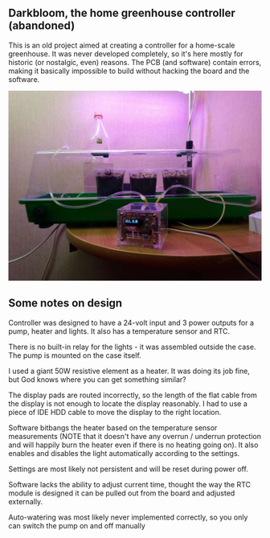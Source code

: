 ## Darkbloom, the home greenhouse controller (abandoned)

This is an old project aimed at creating a controller for a home-scale greenhouse. It was never developed completely, so it's here mostly for historic (or nostalgic, even) reasons. The PCB (and software) contain errors, making it basically impossible to build without hacking the board and the software.

![whole-assembly](images/1.jpg)

## Some notes on design

Controller was designed to have a 24-volt input and 3 power outputs for a pump, heater and lights. It also has a temperature sensor and RTC.

There is no built-in relay for the lights - it was assembled outside the case. The pump is mounted on the case itself.

I used a giant 50W resistive element as a heater. It was doing its job fine, but God knows where you can get something similar?

The display pads are routed incorrectly, so the length of the flat cable from the display is not enough to locate the display reasonably. I had to use a piece of IDE HDD cable to move the display to the right location.

Software bitbangs the heater based on the temperature sensor measurements (NOTE that it doesn't have any overrun / underrun protection and will happily burn the heater even if there is no heating going on). It also enables and disables the light automatically according to the settings.

Settings are most likely not persistent and will be reset during power off.

Software lacks the ability to adjust current time, thought the way the RTC module is designed it can be pulled out from the board and adjusted externally.

Auto-watering was most likely never implemented correctly, so you only can switch the pump on and off manually

